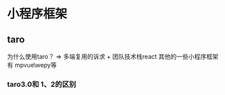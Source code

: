 # 小程序框架

## taro

为什么使用taro？ => 多端复用的诉求 + 团队技术栈react
其他的一些小程序框架有  mpvue\wepy等

### taro3.0和 1、2的区别

